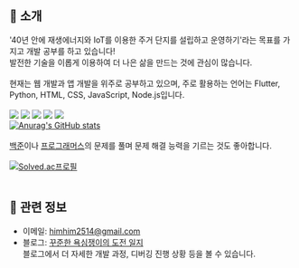 ## 📌 소개
'40년 안에 재생에너지와 IoT를 이용한 주거 단지를 설립하고 운영하기'라는 목표를 가지고 개발 공부를 하고 있습니다!  
발전한 기술을 이롭게 이용하여 더 나은 삶을 만드는 것에 관심이 많습니다.  
<br>
현재는 웹 개발과 앱 개발을 위주로 공부하고 있으며, 주로 활용하는 언어는 Flutter, Python, HTML, CSS, JavaScript, Node.js입니다. 
<br>  
<img src="https://img.shields.io/badge/Python-3776AB?style=for-the-badge&logo=Python&logoColor=white">
<img src="https://img.shields.io/badge/Node.js-339933?style=for-the-badge&logo=Node.js&logoColor=white">
<img src="https://img.shields.io/badge/JavaScript-F7DF1E?style=for-the-badge&logo=JavaScript&logoColor=white">
<img src="https://img.shields.io/badge/HTML5-E34F26?style=for-the-badge&logo=HTML5&logoColor=white">
<img src="https://img.shields.io/badge/CSS3-1572B6?style=for-the-badge&logo=CSS3&logoColor=white">
<br>
[![Anurag's GitHub stats](https://github-readme-stats-sigma-five.vercel.app/api?username=soaringwave)](https://github.com/anuraghazra/github-readme-stats)
<br>  
[백준](https://www.acmicpc.net/)이나 [프로그래머스](https://school.programmers.co.kr/learn/challenges?languages=python3&order=recent)의 문제를 풀며 문제 해결 능력을 기르는 것도 좋아합니다.  
<br>
[![Solved.ac프로필](http://mazassumnida.wtf/api/generate_badge?boj=himhim51)](https://solved.ac/himhim51)
<br>
<br>
## 📎 관련 정보
* 이메일: himhim2514@gmail.com
* 블로그: [꾸준한 욕심쟁이의 도전 일지](https://soaringwave.tistory.com/)  
블로그에서 더 자세한 개발 과정, 디버깅 진행 상황 등을 볼 수 있습니다. 
